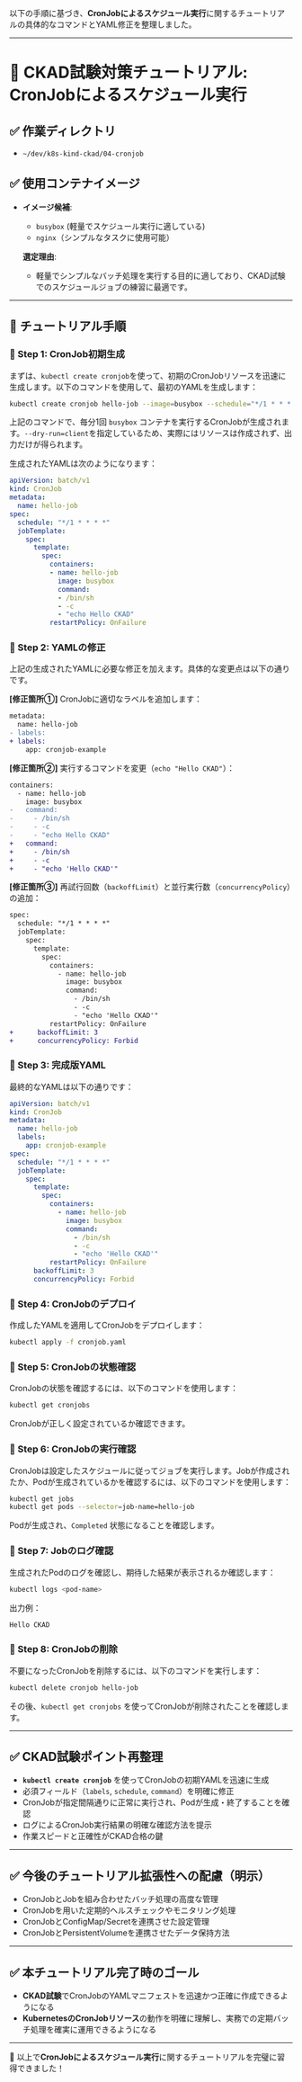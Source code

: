 以下の手順に基づき、**CronJobによるスケジュール実行**に関するチュートリアルの具体的なコマンドとYAML修正を整理しました。

---

# 📘 CKAD試験対策チュートリアル: CronJobによるスケジュール実行

## ✅ 作業ディレクトリ

- `~/dev/k8s-kind-ckad/04-cronjob`

## ✅ 使用コンテナイメージ

- **イメージ候補**: 
    - `busybox` (軽量でスケジュール実行に適している)
    - `nginx`（シンプルなタスクに使用可能）
    
    **選定理由**:
    - 軽量でシンプルなバッチ処理を実行する目的に適しており、CKAD試験でのスケジュールジョブの練習に最適です。

---

## 🚀 チュートリアル手順

### 📌 Step 1: CronJob初期生成

まずは、`kubectl create cronjob`を使って、初期のCronJobリソースを迅速に生成します。以下のコマンドを使用して、最初のYAMLを生成します：

```bash
kubectl create cronjob hello-job --image=busybox --schedule="*/1 * * * *" -- dry-run=client -o yaml > cronjob.yaml
```

上記のコマンドで、毎分1回 `busybox` コンテナを実行するCronJobが生成されます。`--dry-run=client`を指定しているため、実際にはリソースは作成されず、出力だけが得られます。

生成されたYAMLは次のようになります：

```yaml
apiVersion: batch/v1
kind: CronJob
metadata:
  name: hello-job
spec:
  schedule: "*/1 * * * *"
  jobTemplate:
    spec:
      template:
        spec:
          containers:
          - name: hello-job
            image: busybox
            command:
            - /bin/sh
            - -c
            - "echo Hello CKAD"
          restartPolicy: OnFailure
```

### 📌 Step 2: YAMLの修正

上記の生成されたYAMLに必要な修正を加えます。具体的な変更点は以下の通りです。

**[修正箇所①]** CronJobに適切なラベルを追加します：

```diff
metadata:
  name: hello-job
- labels:
+ labels:
    app: cronjob-example
```

**[修正箇所②]** 実行するコマンドを変更（`echo "Hello CKAD"`）：

```diff
containers:
  - name: hello-job
    image: busybox
-   command:
-     - /bin/sh
-     - -c
-     - "echo Hello CKAD"
+   command:
+     - /bin/sh
+     - -c
+     - "echo 'Hello CKAD'"
```

**[修正箇所③]** 再試行回数（`backoffLimit`）と並行実行数（`concurrencyPolicy`）の追加：

```diff
spec:
  schedule: "*/1 * * * *"
  jobTemplate:
    spec:
      template:
        spec:
          containers:
            - name: hello-job
              image: busybox
              command:
                - /bin/sh
                - -c
                - "echo 'Hello CKAD'"
          restartPolicy: OnFailure
+      backoffLimit: 3
+      concurrencyPolicy: Forbid
```

### 📌 Step 3: 完成版YAML

最終的なYAMLは以下の通りです：

```yaml
apiVersion: batch/v1
kind: CronJob
metadata:
  name: hello-job
  labels:
    app: cronjob-example
spec:
  schedule: "*/1 * * * *"
  jobTemplate:
    spec:
      template:
        spec:
          containers:
            - name: hello-job
              image: busybox
              command:
                - /bin/sh
                - -c
                - "echo 'Hello CKAD'"
          restartPolicy: OnFailure
      backoffLimit: 3
      concurrencyPolicy: Forbid
```

### 📌 Step 4: CronJobのデプロイ

作成したYAMLを適用してCronJobをデプロイします：

```bash
kubectl apply -f cronjob.yaml
```

### 📌 Step 5: CronJobの状態確認

CronJobの状態を確認するには、以下のコマンドを使用します：

```bash
kubectl get cronjobs
```

CronJobが正しく設定されているか確認できます。

### 📌 Step 6: CronJobの実行確認

CronJobは設定したスケジュールに従ってジョブを実行します。Jobが作成されたか、Podが生成されているかを確認するには、以下のコマンドを使用します：

```bash
kubectl get jobs
kubectl get pods --selector=job-name=hello-job
```

Podが生成され、`Completed` 状態になることを確認します。

### 📌 Step 7: Jobのログ確認

生成されたPodのログを確認し、期待した結果が表示されるか確認します：

```bash
kubectl logs <pod-name>
```

出力例：

```bash
Hello CKAD
```

### 📌 Step 8: CronJobの削除

不要になったCronJobを削除するには、以下のコマンドを実行します：

```bash
kubectl delete cronjob hello-job
```

その後、`kubectl get cronjobs` を使ってCronJobが削除されたことを確認します。

---

## ✅ CKAD試験ポイント再整理

- **`kubectl create cronjob`** を使ってCronJobの初期YAMLを迅速に生成
- 必須フィールド（`labels`, `schedule`, `command`）を明確に修正
- CronJobが指定間隔通りに正常に実行され、Podが生成・終了することを確認
- ログによるCronJob実行結果の明確な確認方法を提示
- 作業スピードと正確性がCKAD合格の鍵

---

## ✅ 今後のチュートリアル拡張性への配慮（明示）

- CronJobとJobを組み合わせたバッチ処理の高度な管理
- CronJobを用いた定期的ヘルスチェックやモニタリング処理
- CronJobとConfigMap/Secretを連携させた設定管理
- CronJobとPersistentVolumeを連携させたデータ保持方法

---

## ✅ 本チュートリアル完了時のゴール

- **CKAD試験**でCronJobのYAMLマニフェストを迅速かつ正確に作成できるようになる
- **KubernetesのCronJobリソース**の動作を明確に理解し、実務での定期バッチ処理を確実に運用できるようになる

--- 

🎯 以上で**CronJobによるスケジュール実行**に関するチュートリアルを完璧に習得できました！